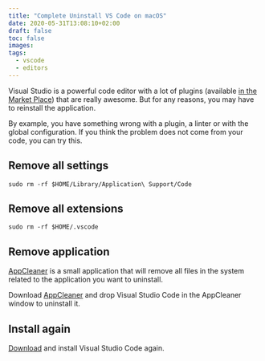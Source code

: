 ```yaml
---
title: "Complete Uninstall VS Code on macOS"
date: 2020-05-31T13:08:10+02:00
draft: false
toc: false
images:
tags:
  - vscode
  - editors
---
```


Visual Studio is a powerful code editor with a lot of plugins (available [in the Market Place](https://marketplace.visualstudio.com/VSCode)) that are really awesome. But for any reasons, you may have to reinstall the application.

By example, you have something wrong with a plugin, a linter or with the global configuration. If you think the problem does not come from your code, you can try this.

## Remove all settings

```shell
sudo rm -rf $HOME/Library/Application\ Support/Code
```

## Remove all extensions

```shell
sudo rm -rf $HOME/.vscode
```

## Remove application

[AppCleaner](https://freemacsoft.net/appcleaner/) is a small application that will remove all files in the system related to the application you want to uninstall.

Download [AppCleaner](https://freemacsoft.net/appcleaner/) and drop Visual Studio Code in the AppCleaner window to uninstall it.

## Install again

[Download](https://code.visualstudio.com) and install Visual Studio Code again.
